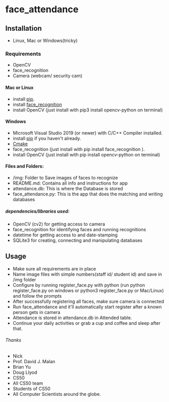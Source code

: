 # face_attendance

## Installation
  * Linux, Mac or Windows(tricky)

### Requirements
  * OpenCV
  * face_recognition
  * Camera (webcam/ security cam)

#### Mac or Linux
  * install [pip](https://pip.pypa.io/en/stable/installation/).
  * install [face_recognition](https://github.com/ageitgey/face_recognition/blob/master/README.md#installing-on-mac-or-linux)
  * install OpenCV (just install with pip3 install opencv-python on terminal)

#### Windows
  * Microsoft Visual Studio 2019 (or newer) with C/C++ Compiler installed.
  * install [pip](https://pip.pypa.io/en/stable/installation/) if you haven't already.
  * [Cmake](https://cmake.org/download/)
  * face_recognition (just install with pip install face_recognition ).
  * install OpenCV (just install with pip install opencv-python on terminal)

#### Files and Folders: 
  * /img: Folder to Save images of faces to recognize
  * README.md: Contains all info and instructions for app
  * attendance.db: This is where the Database is stored
  * face_attendance.py: This is the app that does the matching and writing databases
##### dependencies/libraries used:
   * OpenCV (cv2) for getting access to camera
   * face_recognition for identifying faces and running recognitions
   * datetime for getting access to and date-stamping
   * SQLite3 for creating, connecting and manipulating databases
## Usage
   * Make sure all requirements are in place
   * Name image files with simple numbers(staff id/ student id) and save in /img folder
   * Configure by running register_face.py with python (run python register_face.py on windows or python3 register_face.py or Mac/Linux) and follow the prompts
   * After successfully registering all faces, make sure camera is connected
   * Run face_attendance and it'll automatically start register after a known person gets in camera
   * Attendance is stored in attendance.db in Attended table.
   * Continue your daily activities or grab a cup and coffee and sleep after that.
###### Thanks
   * Nick
   * Prof. David J. Malan
   * Brian Yu
   * Doug Llyod
   * CS50
   * All CS50 team
   * Students of CS50
   * All Computer Scientists around the globe.
